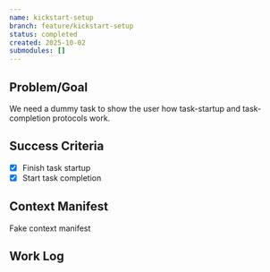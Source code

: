 ```yaml
---
name: kickstart-setup
branch: feature/kickstart-setup
status: completed
created: 2025-10-02
submodules: []
---
```


## Problem/Goal
We need a dummy task to show the user how task-startup and task-completion protocols work.

## Success Criteria
- [x] Finish task startup
- [x] Start task completion

## Context Manifest
Fake context manifest

## Work Log
<!-- Updated during kickstart -->
